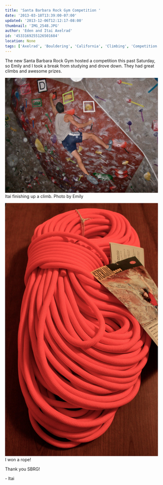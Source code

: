 ```yaml
---
title: 'Santa Barbara Rock Gym Competition '
date: '2013-03-18T13:39:00-07:00'
updated: '2013-12-06T12:12:17-08:00'
thumbnail: 'IMG_2548.JPG'
author: 'Eden and Itai Axelrad'
id: '4533169255126501684'
location: None
tags: ['Axelrad', 'Bouldering', 'California', 'Climbing', 'Competition', 'Five Ten', 'Itai', 'Santa Barbara']
---
```


The new Santa Barbara Rock Gym hosted a competition this past Saturday, so Emily and I took a break from studying and drove down. They had great climbs and awesome prizes. 

![image alt](/images/IMG_2548.JPG)Itai finishing up a climb. Photo by Emily

![image alt](/images/IMG_6544.JPG)I won a rope!

Thank you SBRG!

\- Itai
